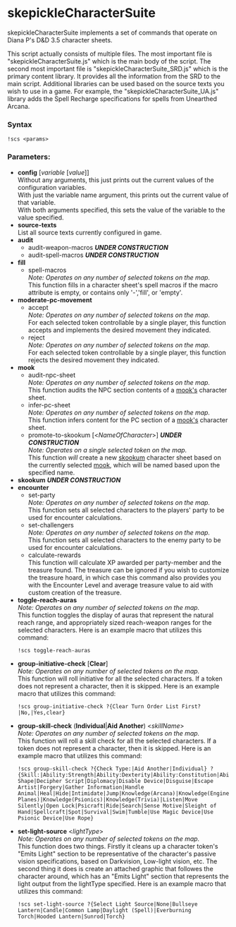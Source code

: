 # skepickleCharacterSuite

skepickleCharacterSuite implements a set of commands that operate on Diana P's D&D 3.5 character sheets.

This script actually consists of multiple files. The most important file is "skepickleCharacterSuite.js" which is the main body of the script. The second most important file is "skepickleCharacterSuite_SRD.js" which is the primary content library. It provides all the information from the SRD to the main script. Additional libraries can be used based on the source texts you wish to use in a game. For example, the "skepickleCharacterSuite_UA.js" library adds the Spell Recharge specifications for spells from Unearthed Arcana.

### Syntax

```!scs <params>```

### Parameters:

* **config** [_variable_ [_value_]]  
    Without any arguments, this just prints out the current values of the configuration variables.  
    With just the variable name argument, this prints out the current value of that variable.  
    With both arguments specified, this sets the value of the variable to the value specified.
* **source-texts**  
    List all source texts currently configured in game.
* **audit**
  * audit-weapon-macros **_UNDER CONSTRUCTION_**
  * audit-spell-macros **_UNDER CONSTRUCTION_**
* **fill**
  * spell-macros  
    _Note: Operates on any number of selected tokens on the map._  
    This function fills in a character sheet's spell macros if the macro attribute is empty, or contains only '-','fill', or 'empty'.
* **moderate-pc-movement**
  * accept  
    _Note: Operates on any number of selected tokens on the map._  
    For each selected token controllable by a single player, this function accepts and implements the desired movement they indicated.
  * reject  
    _Note: Operates on any number of selected tokens on the map._  
    For each selected token controllable by a single player, this function rejects the desired movement they indicated.
* **mook**
  * audit-npc-sheet  
    _Note: Operates on any number of selected tokens on the map._  
    This function audits the NPC section contents of a [mook's](https://www.dandwiki.com/wiki/Help:Glossary_of_Jargon#Mook) character sheet.
  * infer-pc-sheet  
    _Note: Operates on any number of selected tokens on the map._  
    This function infers content for the PC section of a [mook's](https://www.dandwiki.com/wiki/Help:Glossary_of_Jargon#Mook) character sheet.
  * promote-to-skookum [<_NameOfCharacter_>] **_UNDER CONSTRUCTION_**  
    _Note: Operates on a single selected token on the map._  
    This function _will_ create a new [skookum](https://en.wikipedia.org/wiki/Skookum) character sheet based on the currently selected [mook](https://www.dandwiki.com/wiki/Help:Glossary_of_Jargon#Mook), which will be named based upon the specified name.
* **skookum** **_UNDER CONSTRUCTION_**
* **encounter**
  * set-party  
    _Note: Operates on any number of selected tokens on the map._  
    This function sets all selected characters to the players' party to be used for encounter calculations.
  * set-challengers  
    _Note: Operates on any number of selected tokens on the map._  
    This function sets all selected characters to the enemy party to be used for encounter calculations.
  * calculate-rewards  
    This function will calculate XP awarded per party-member and the treasure found. The treasure can be ignored if you wish to customize the treasure hoard, in which case this command also provides you with the Encounter Level and average treasure value to aid with custom creation of the treasure.
* **toggle-reach-auras**  
    _Note: Operates on any number of selected tokens on the map._  
    This function toggles the display of auras that represent the natural reach range, and appropriately sized reach-weapon ranges for the selected characters. Here is an example macro that utilizes this command:  
    ```
    !scs toggle-reach-auras
    ```
* **group-initiative-check** [**Clear**]  
    _Note: Operates on any number of selected tokens on the map._  
    This function will roll initiative for all the selected characters. If a token does not represent a character, then it is skipped. Here is an example macro that utilizes this command:  
    ```
    !scs group-initiative-check ?{Clear Turn Order List First?|No,|Yes,clear}
    ```
* **group-skill-check** (**Individual**|**Aid Another**) <_skillName_>  
    _Note: Operates on any number of selected tokens on the map._  
    This function will roll a skill check for all the selected characters. If a token does not represent a character, then it is skipped. Here is an example macro that utilizes this command:  
    ```
    !scs group-skill-check ?{Check Type:|Aid Another|Individual} ?{Skill:|Ability:Strength|Ability:Dexterity|Ability:Constitution|Ability:Intelligence|Ability:Wisdom|Ability:Charisma|Appraise|Autohypnosis|Balance|Bluff|Climb|Craft(Weaponsmithing)|Craft(Alchemy)|Craft(Generic)|Craft(Dice)|Concentration|Control Shape|Decipher Script|Diplomacy|Disable Device|Disguise|Escape Artist|Forgery|Gather Information|Handle Animal|Heal|Hide|Intimidate|Jump|Knowledge(Arcana)|Knowledge(Engineering)|Knowledge(Dungeoneering)|Knowledge(Geography)|Knowledge(History)|Knowledge(Local)|Knowledge(Nature)|Knowledge(Nobility)|Knowledge(Religion)|Knowledge(The Planes)|Knowledge(Psionics)|Knowledge(Trivia)|Listen|Move Silently|Open Lock|Psicraft|Ride|Search|Sense Motive|Sleight of Hand|Spellcraft|Spot|Survival|Swim|Tumble|Use Magic Device|Use Psionic Device|Use Rope}
    ```
* **set-light-source** <_lightType_>  
    _Note: Operates on any number of selected tokens on the map._  
    This function does two things. Firstly it cleans up a character token's "Emits Light" section to be representative of the character's passive vision specifications, based on Darkvision, Low-light vision, etc. The second thing it does is create an attached graphic that followes the character around, which has an "Emits Light" section that represents the light output from the lightType specified. Here is an example macro that utilizes this command:  
    ```
    !scs set-light-source ?{Select Light Source|None|Bullseye Lantern|Candle|Common Lamp|Daylight (Spell)|Everburning Torch|Hooded Lantern|Sunrod|Torch}
    ```